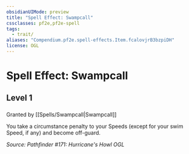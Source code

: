 ```yaml
---
obsidianUIMode: preview
title: "Spell Effect: Swampcall"
cssclasses: pf2e,pf2e-spell
tags:
  - trait/
aliases: "Compendium.pf2e.spell-effects.Item.fcalovjrB3bzpiDH"
license: OGL
---
```

# Spell Effect: Swampcall
## Level 1
### 






Granted by [[Spells/Swampcall|Swampcall]]

You take a circumstance penalty to your Speeds (except for your swim Speed, if any) and become off-guard.

*Source: Pathfinder #171: Hurricane's Howl*
*OGL*